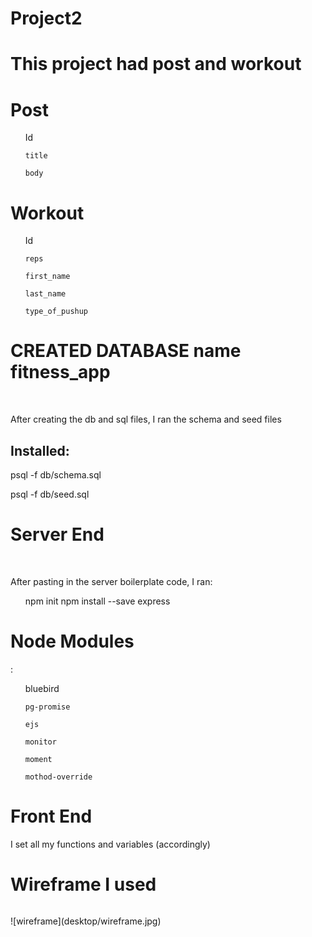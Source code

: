 # Project2

<h1>This project had post and workout</h1>

<h1>Post</h1>

<ul>    
    Id
    
    title
    
    body
</ul>

<h1>Workout</h1>
<ul>   
    Id
    
    reps
    
    first_name
    
    last_name
    
    type_of_pushup
</ul>
    
<h1>CREATED DATABASE name fitness_app</h1>
<br>
    <p>After creating the db and sql files, I ran the schema and seed files</p>

<h2>Installed:</h2>
    <p>psql -f db/schema.sql</p>
    <p>psql -f db/seed.sql</p>

<h1>Server End</h1>
<br>
    <p>After pasting in the server boilerplate code, I ran:</p>
<ul>
    npm init
    npm install --save express
</ul>

<h1>Node Modules</h1>:

<ul>    
    bluebird
    
    pg-promise
    
    ejs
    
    monitor
    
    moment
    
    mothod-override
</ul>

<h1>Front End</h1>
    <p> I set all my functions and variables (accordingly)</p>

<h1>Wireframe I used</h1>   
    <img src="" />
    <p>![wireframe](desktop/wireframe.jpg)</p>